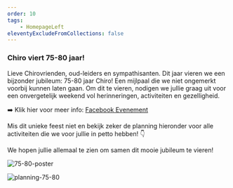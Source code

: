 ```yaml
---
order: 10
tags:
    - HomepageLeft
eleventyExcludeFromCollections: false
---
```


### Chiro viert 75-80 jaar!

Lieve Chirovrienden, oud-leiders en sympathisanten.
Dit jaar vieren we een bijzonder jubileum: 75-80 jaar Chiro! Een mijlpaal die we niet ongemerkt voorbij kunnen laten gaan. Om dit te vieren, nodigen we jullie graag uit voor een onvergetelijk weekend vol herinneringen, activiteiten en gezelligheid.

➡️ Klik hier voor meer info: [Facebook Evenement](https://fb.me/e/1Mc11f29M)

Mis dit unieke feest niet en bekijk zeker de planning hieronder voor alle activiteiten die we voor jullie in petto hebben! 👇

We hopen jullie allemaal te zien om samen dit mooie jubileum te vieren!

![75-80-poster](/media/75-80-poster.png)

![planning-75-80](/media/planning-75-80.jfif) 

